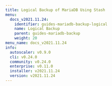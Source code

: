```yaml
---
title: Logical Backup of MariaDB Using Stash
menu:
  docs_v2021.11.24:
    identifier: guides-mariadb-backup-logical
    name: Logical Backup
    parent: guides-mariadb-backup
    weight: 20
menu_name: docs_v2021.11.24
info:
  autoscaler: v0.9.0
  cli: v0.24.0
  community: v0.24.0
  enterprise: v0.11.0
  installer: v2021.11.24
  version: v2021.11.24
---
```


